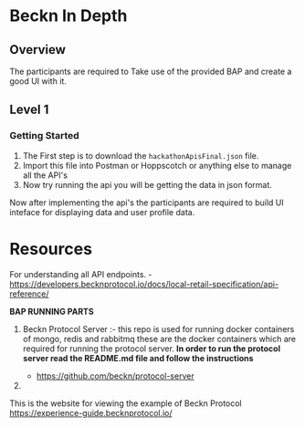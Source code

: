 # Beckn In Depth

## Overview

The participants are required to Take use of the provided BAP and create a good UI with it. 

## Level 1

### Getting Started

1. The First step is to download the `hackathonApisFinal.json` file.
2. Import this file into Postman or Hoppscotch or anything else to manage all the API's
3. Now try running the api you will be getting the data in json format.

Now after implementing the api's the participants are required to build UI inteface for displaying data and user profile data.

# Resources

For understanding all API endpoints.
    - https://developers.becknprotocol.io/docs/local-retail-specification/api-reference/

**BAP RUNNING PARTS**

1. Beckn Protocol Server :- 
    this repo is used for running docker containers of mongo, redis and rabbitmq these are the docker containers which are required for
    running the protocol server.
    **In order to run the protocol server read the README.md file and follow the instructions**

    - https://github.com/beckn/protocol-server

2. 
This is the website for viewing the example of Beckn Protocol
https://experience-guide.becknprotocol.io/


